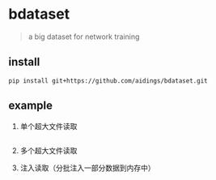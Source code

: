 # bdataset
> a big dataset for network training

## install
`pip install git+https://github.com/aidings/bdataset.git`

## example
1. 单个超大文件读取
```python

```
2. 多个超大文件读取
   
3. 注入读取（分批注入一部分数据到内存中）
